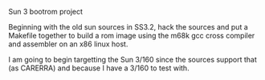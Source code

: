 Sun 3 bootrom project

Beginning with the old sun sources in SS3.2, hack the
sources and put a Makefile together to build a rom image
using the m68k gcc cross compiler and assembler on an
x86 linux host.

I am going to begin targetting the Sun 3/160 since the sources
support that (as CARERRA) and because I have a 3/160 to test with.

